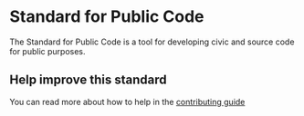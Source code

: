 # Standard for Public Code

The Standard for Public Code is a tool for developing civic and source code for public purposes.

## Help improve this standard

You can read more about how to help in the [contributing guide](CONTRIBUTING.md)
